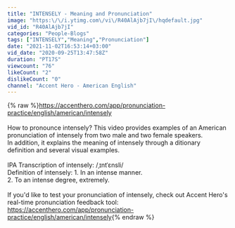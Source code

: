 ```yaml
---
title: "INTENSELY - Meaning and Pronunciation"
image: "https:\/\/i.ytimg.com\/vi\/R40AlAjb7jI\/hqdefault.jpg"
vid_id: "R40AlAjb7jI"
categories: "People-Blogs"
tags: ["INTENSELY","Meaning","Pronunciation"]
date: "2021-11-02T16:53:14+03:00"
vid_date: "2020-09-25T13:47:58Z"
duration: "PT17S"
viewcount: "76"
likeCount: "2"
dislikeCount: "0"
channel: "Accent Hero - American English"
---
```

{% raw %}<a rel="nofollow" target="blank" href="https://accenthero.com/app/pronunciation-practice/english/american/intensely">https://accenthero.com/app/pronunciation-practice/english/american/intensely</a><br /><br />How to pronounce intensely? This video provides examples of an American pronunciation of intensely from two male and two female speakers.<br />In addition, it explains the meaning of intensely through a ditionary definition and several visual examples.<br /><br />IPA Transcription of intensely: /ˌɪntˈɛnsli/<br />Definition of intensely: 1. In an intense manner.<br />2. To an intense degree, extremely.<br /><br />If you'd like to test your pronunciation of intensely, check out Accent Hero's real-time pronunciation feedback tool:<br /><a rel="nofollow" target="blank" href="https://accenthero.com/app/pronunciation-practice/english/american/intensely">https://accenthero.com/app/pronunciation-practice/english/american/intensely</a>{% endraw %}
